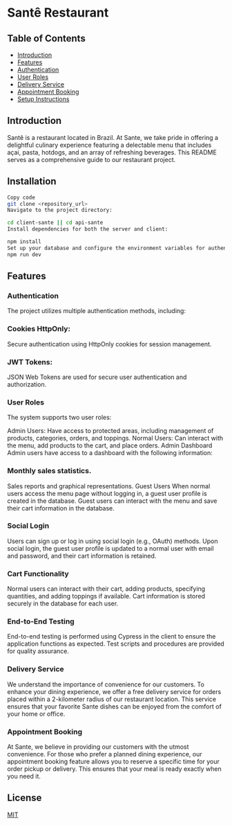 # Santê Restaurant

## Table of Contents

- [Introduction](#introduction)
- [Features](#features)
- [Authentication](#authentication)
- [User Roles](#user-roles)
- [Delivery Service](#delivery-service)
- [Appointment Booking](#appointment-booking)
- [Setup Instructions](#setup-instructions)

## Introduction

Santê is a restaurant located in Brazil. At Sante, we take pride in offering a delightful culinary experience featuring a delectable menu that includes açai, pasta, hotdogs, and an array of refreshing beverages. This README serves as a comprehensive guide to our restaurant project.

## Installation

```bash
Copy code
git clone <repository_url>
Navigate to the project directory:

cd client-sante || cd api-sante
Install dependencies for both the server and client:

npm install
Set up your database and configure the environment variables for authentication methods, social login, and other project-specific settings.
npm run dev

```

## Features

### Authentication

The project utilizes multiple authentication methods, including:

### Cookies HttpOnly:

Secure authentication using HttpOnly cookies for session management.

### JWT Tokens:

JSON Web Tokens are used for secure user authentication and authorization.

### User Roles

The system supports two user roles:

Admin Users: Have access to protected areas, including management of products, categories, orders, and toppings.
Normal Users: Can interact with the menu, add products to the cart, and place orders.
Admin Dashboard
Admin users have access to a dashboard with the following information:

### Monthly sales statistics.

Sales reports and graphical representations.
Guest Users
When normal users access the menu page without logging in, a guest user profile is created in the database.
Guest users can interact with the menu and save their cart information in the database.

### Social Login

Users can sign up or log in using social login (e.g., OAuth) methods.
Upon social login, the guest user profile is updated to a normal user with email and password, and their cart information is retained.

### Cart Functionality

Normal users can interact with their cart, adding products, specifying quantities, and adding toppings if available.
Cart information is stored securely in the database for each user.

### End-to-End Testing

End-to-end testing is performed using Cypress in the client to ensure the application functions as expected.
Test scripts and procedures are provided for quality assurance.

### Delivery Service

We understand the importance of convenience for our customers. To enhance your dining experience, we offer a free delivery service for orders placed within a 2-kilometer radius of our restaurant location. This service ensures that your favorite Sante dishes can be enjoyed from the comfort of your home or office.

### Appointment Booking

At Sante, we believe in providing our customers with the utmost convenience. For those who prefer a planned dining experience, our appointment booking feature allows you to reserve a specific time for your order pickup or delivery. This ensures that your meal is ready exactly when you need it.

## License

[MIT](https://choosealicense.com/licenses/mit/)
